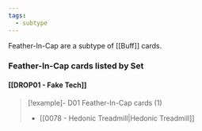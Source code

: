 ```yaml
---
tags:
  - subtype
---
```

Feather-In-Cap are a subtype of [[Buff]] cards.



### Feather-In-Cap cards listed by Set

#### [[DROP01 - Fake Tech]]  

> [!example]- D01 Feather-In-Cap cards (1)
>  - [[0078 - Hedonic Treadmill|Hedonic Treadmill]]

